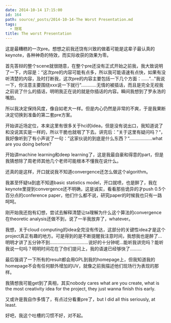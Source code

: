 ```yaml
---
date: 2014-10-14 17:15:00
id: 164
path: source/_posts/2014-10-14-The Worst Presentation.md
tags:
  - 随笔
title: The worst Presentation
---
```


这是最糟糕的一次pre。想想之前我还饶有兴致的做着可能是这辈子最认真的keynote，各种神奇的特效，而实际收获的效果为零。
 
首先答辩的整个scene就很随意，在整个pre还没有正式开始之前我，我大致说明了一下，内容是：“这次pre的内容可能有点多，所以我可能语速有点快，如果有没听清楚的内容，及时打断我，这次pre的内容主要包括一下几个方面：……”…"我说一下，你注意主要围绕xxx说一下就行"…………无情的被插话，而且是完全无视我之前说了什么的插话，明明我正在说的就是你插话的内容。瞬间我想到了罗永浩的嘴脸。
 
所以我决定保持风度，像自如老大一样。但是内心仍然是非常的不爽，于是我果断决定切换到准备的第二套pre方案。
 
开始讲近场定位，本来这里有很多关于hci的idea，但是没有说出口，我知道说了和没说其实是一样的，所以干脆也就咽了下去。讲完后：”关于这里有疑问吗？“，我好像听到了有小声说了一句：”这家伙说的到底是什么东西？“………………what are you doing before?
 
开始讲machine learning和deep learning了，这是我最自豪和得意的part，但是我猜想除了周老师其他几个老师可能根本不懂我在说什么。
 
还真的是这样，开口就说我不知道convergence还怎么做这个algorithm。
 
我甚至怀疑ta到底不知道basic statistics model，开口就喷，也是醉了，我在keynote里提到convergence还不明确，这是诚实，看看那些诡异的才push 0.5个百分点的conference paper，他们什么都不说，研究paper的时候我也只有一路呵呵。
 
刚开始我还抱有幻想，尝试去解释清楚让ta理解为什么这个算法的convergence在theoretic analysis还做不到，说了一半我放弃了，whatever。 
 
我想，关于cloud computing的idea全完没有传达，这部分的关键性idea才是这个project真正有趣的地方。可是得到的是不断提醒我注意时间，我想我也是醉了…明明才讲了五分钟不到…………………………说好的十分钟呢…能听我讲完吗？能听我说一句吗？明明时间花在了你们提问上，我的语速已经够快了………
 
最后强调了一下所有的result都会用GPL到我的homepage上，但我知道我的homepage不会有任何额外增加的UV，就像之前我描述他们现场行为表现的那样。  
 
我猜想我可能get到了真相，其实nobody cares what are you create, what is the most creativity idea for the project, they just wanna finish this early.
 
又或许是我自作多情了，有点过分看重pre了，but I did all this seriously, at least.
 
好吧，我这个吐槽的习惯不好，对不起。